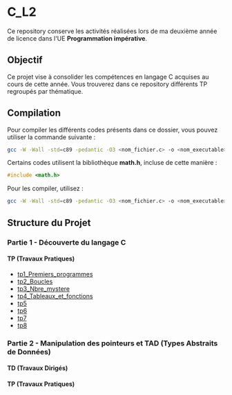 # C_L2

Ce repository conserve les activités réalisées lors de ma deuxième année de licence dans l'UE **Programmation impérative**.

## Objectif

Ce projet vise à consolider les compétences en langage C acquises au cours de cette année. Vous trouverez dans ce repository différents TP regroupés par thématique.

## Compilation

Pour compiler les différents codes présents dans ce dossier, vous pouvez utiliser la commande suivante :

```bash
gcc -W -Wall -std=c89 -pedantic -O3 <nom_fichier.c> -o <nom_executable>
```

Certains codes utilisent la bibliothèque **math.h**, incluse de cette manière :

```c
#include <math.h>
```

Pour les compiler, utilisez :

```bash
gcc -W -Wall -std=c89 -pedantic -O3 <nom_fichier.c> -o <nom_executable> -lm
```

## Structure du Projet

### Partie 1 - Découverte du langage C

#### TP (Travaux Pratiques)

- [tp1_Premiers_programmes](Partie1/TP/tp1_Premiers_programmes)
- [tp2_Boucles](Partie1/TP/tp2_Boucles)
- [tp3_Nbre_mystere](Partie1/TP/tp3_Nbre_mystere)
- [tp4_Tableaux_et_fonctions](Partie1/TP/tp4_Tableaux_et_fonctions)
- [tp5](Partie1/TP/tp5)
- [tp6](Partie1/TP/tp6)
- [tp7](Partie1/TP/tp7)
- [tp8](Partie1/TP/tp8)

### Partie 2 - Manipulation des pointeurs et TAD (Types Abstraits de Données)

#### TD (Travaux Dirigés)

#### TP (Travaux Pratiques)
